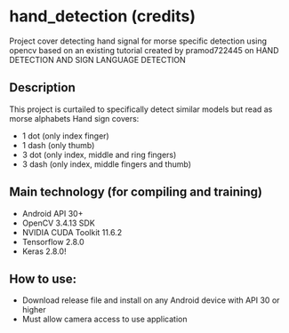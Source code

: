 # hand_detection (credits)
Project cover detecting hand signal for morse specific detection using opencv based on an existing tutorial created by pramod722445 
on HAND DETECTION AND SIGN LANGUAGE DETECTION


## Description
This project is curtailed to specifically detect similar models but read as morse alphabets
Hand sign covers:
+ 1 dot (only index finger)
+ 1 dash (only thumb)
+ 3 dot (only index, middle and ring fingers)
+ 3 dash (only index, middle fingers and thumb)

## Main technology (for compiling and training)
+ Android API 30+
+ OpenCV 3.4.13 SDK
+ NVIDIA CUDA Toolkit 11.6.2
+ Tensorflow 2.8.0
+ Keras 2.8.0!

## How to use:
+ Download release file and install on any Android device with API 30 or higher
+ Must allow camera access to use application
